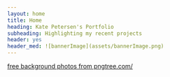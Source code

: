 ```yaml
---
layout: home
title: Home
heading: Kate Petersen's Portfolio
subheading: Highlighting my recent projects
header: yes
header_med: ![bannerImage](assets/bannerImage.png)
---
```


 <a href='https://pngtree.com/free-backgrounds'>free background photos from pngtree.com/</a>
